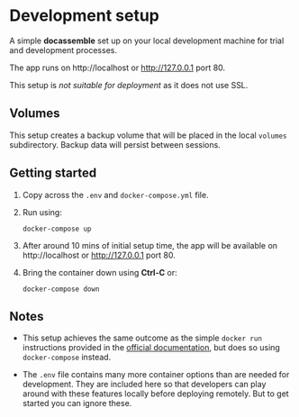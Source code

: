 # Development setup

A simple **docassemble** set up on your local development machine for trial and development processes.

The app runs on http://localhost or http://127.0.0.1 port 80.

This setup is _not suitable for deployment_ as it does not use SSL.

## Volumes

This setup creates a backup volume that will be placed in the local `volumes` subdirectory. Backup data will persist between sessions.

## Getting started

1.  Copy across the `.env` and `docker-compose.yml` file.

2.  Run using:

        docker-compose up

3.  After around 10 mins of initial setup time, the app will be available on http://localhost or http://127.0.0.1 port 80.

4.  Bring the container down using **Ctrl-C** or:

        docker-compose down

## Notes

- This setup achieves the same outcome as the simple `docker run` instructions provided in the [official documentation](https://docassemble.org/docs/docker.html#starting), but does so using `docker-compose` instead.

- The `.env` file contains many more container options than are needed for development. They are included here so that developers can play around with these features locally before deploying remotely. But to get started you can ignore these.
